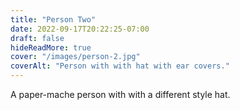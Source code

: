 ```yaml
---
title: "Person Two"
date: 2022-09-17T20:22:25-07:00
draft: false
hideReadMore: true
cover: "/images/person-2.jpg"
coverAlt: "Person with with hat with ear covers."
---
```


A paper-mache person with with a different style hat.